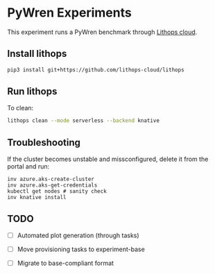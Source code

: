 # PyWren Experiments

This experiment runs a PyWren benchmark through [Lithops cloud](
https://github.com/lithops-cloud/lithops).

## Install lithops

```bash
pip3 install git+https://github.com/lithops-cloud/lithops
```

## Run lithops

To clean:
```bash
lithops clean --mode serverless --backend knative
```

## Troubleshooting

If the cluster becomes unstable and missconfigured, delete it from the portal
and run:
```
inv azure.aks-create-cluster
inv azure.aks-get-credentials
kubectl get nodes # sanity check
inv knative install
```

## TODO
* [ ] Automated plot generation (through tasks)
* [ ] Move provisioning tasks to experiment-base
* [ ] Migrate to base-compliant format

